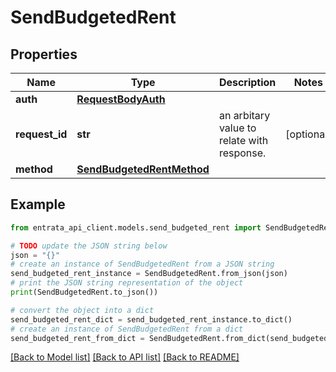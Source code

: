 # SendBudgetedRent


## Properties

Name | Type | Description | Notes
------------ | ------------- | ------------- | -------------
**auth** | [**RequestBodyAuth**](RequestBodyAuth.md) |  | 
**request_id** | **str** | an arbitary value to relate with response. | [optional] 
**method** | [**SendBudgetedRentMethod**](SendBudgetedRentMethod.md) |  | 

## Example

```python
from entrata_api_client.models.send_budgeted_rent import SendBudgetedRent

# TODO update the JSON string below
json = "{}"
# create an instance of SendBudgetedRent from a JSON string
send_budgeted_rent_instance = SendBudgetedRent.from_json(json)
# print the JSON string representation of the object
print(SendBudgetedRent.to_json())

# convert the object into a dict
send_budgeted_rent_dict = send_budgeted_rent_instance.to_dict()
# create an instance of SendBudgetedRent from a dict
send_budgeted_rent_from_dict = SendBudgetedRent.from_dict(send_budgeted_rent_dict)
```
[[Back to Model list]](../README.md#documentation-for-models) [[Back to API list]](../README.md#documentation-for-api-endpoints) [[Back to README]](../README.md)



